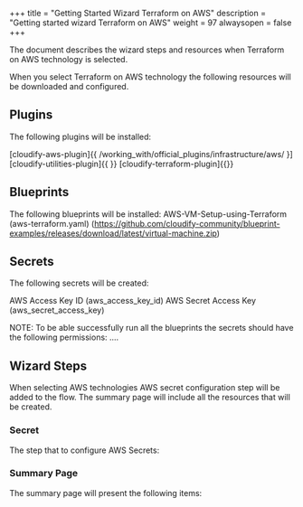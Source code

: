 +++
title = "Getting Started Wizard Terraform on AWS"
description = "Getting started wizard Terraform on AWS"
weight = 97
alwaysopen = false
+++

The document describes the wizard steps and resources when Terraform on AWS technology is selected.

When you select Terraform on AWS technology the following resources will be downloaded and configured.

## Plugins

The following plugins will be installed:

[cloudify-aws-plugin]{{ /working_with/official_plugins/infrastructure/aws/ }]
[cloudify-utilities-plugin]{{ }}
[cloudify-terraform-plugin]{{}}


## Blueprints

The following blueprints will be installed:
AWS-VM-Setup-using-Terraform (aws-terraform.yaml) (https://github.com/cloudify-community/blueprint-examples/releases/download/latest/virtual-machine.zip)

## Secrets

The following secrets will be created:

AWS Access Key ID (aws_access_key_id)
AWS Secret Access Key (aws_secret_access_key)

NOTE: To be able successfully run all the blueprints the secrets should have the following permissions:
....

## Wizard Steps

When selecting AWS technologies AWS secret configuration step will be added to the flow. The summary page will include all the resources that will be created.
 
### Secret

The step that to configure AWS Secrets:


### Summary Page

The summary page will present the following items:
